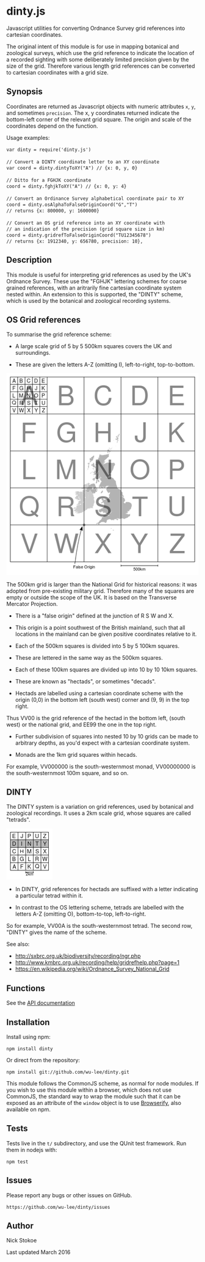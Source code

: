 dinty.js
=======

Javascript utilities for converting Ordnance Survey grid references
into cartesian coordinates.

The original intent of this module is for use in mapping botanical and
zoological surveys, which use the grid reference to indicate the
location of a recorded sighting with some deliberately limited
precision given by the size of the grid.  Therefore various length
grid references can be converted to cartesian coordinates with a grid
size.

Synopsis
--------

Coordinates are returned as Javascript objects with numeric attributes
`x`, `y`, and sometimes `precision`. The x, y coordinates returned
indicate the bottom-left corner of the relevant grid square.  The
origin and scale of the coordinates depend on the function.

Usage examples:

    var dinty = require('dinty.js')

    // Convert a DINTY coordinate letter to an XY coordinate
    var coord = dinty.dintyToXY("A") // {x: 0, y, 0}

    // Ditto for a FGHJK coordinate
    coord = dinty.fghjkToXY("A") // {x: 0, y: 4}

    // Convert an Ordinance Survey alphabetical coordinate pair to XY 
    coord = dinty.osAlphaToFalseOriginCoord("G","T")
    // returns {x: 800000, y: 1600000}

    // Convert an OS grid reference into an XY coordinate with 
    // an indication of the precision (grid square size in km)
    coord = dinty.gridrefToFalseOriginCoord("TU12345678")
    // returns {x: 1912340, y: 656780, precision: 10},


Description
-----------

This module is useful for interpreting grid references as used by the
UK's Ordnance Survey.  These use the "FGHJK" lettering schemes for
coarse grained references, with an aritrarily fine cartesian
coordinate system nested within.  An extension to this is supported,
the "DINTY" scheme, which is used by the botanical and zoological
recording systems.

OS Grid references
------------------

To summarise the grid reference scheme:

 * A large scale grid of 5 by 5 500km squares covers the UK and surroundings.

 * These are given the letters A-Z (omitting I), left-to-right, top-to-bottom.

![National Grid](national-grid.png)

The 500km grid is larger than the National Grid for historical
reasons: it was adopted from pre-existing military grid.  Therefore
many of the squares are empty or outside the scope of the UK. It is
based on the Transverse Mercator Projection.

 * There is a "false origin" defined at the junction of R S W and X.

 * This origin is a point southwest of the British mainland, such that
   all locations in the mainland can be given positive coordinates
   relative to it.

 * Each of the 500km squares is divided into 5 by 5 100km squares.

 * These are lettered in the same way as the 500km squares.

 * Each of these 100km squares are divided up into 10  by 10 10km squares.

 * These are known as "hectads", or sometimes "decads".

 * Hectads are labelled using a cartesian coordinate scheme with
   the origin (0,0) in the bottom left (south west) corner and (9, 9)
   in the top right.
 
Thus VV00 is the grid reference of the hectad in the bottom left,
(south west) or the national grid, and EE99 the one in the top right.

 * Further subdivision of squares into nested 10 by 10 grids can be
   made to arbitrary depths, as you'd expect with a cartesian coordinate
   system.

 * Monads are the 1km grid squares within hecads.

For example, VV000000 is the south-westernmost monad, VV00000000 is
the south-westernmost 100m square, and so on.

DINTY
-----

The DINTY system is a variation on grid references, used by botanical
and zoological recordings.  It uses a 2km scale grid, whose squares
are called "tetrads".

![DINTY Grid](dinty-grid.png)


 * In DINTY, grid references for hectads are suffixed with a letter
   indicating a particular tetrad within it.

 * In contrast to the OS lettering scheme, tetrads are labelled with
   the letters A-Z (omitting O), bottom-to-top, left-to-right.

So for example, VV00A is the south-westernmost tetrad.  The second
row, "DINTY" gives the name of the scheme.


See also:

* http://sxbrc.org.uk/biodiversity/recording/ngr.php
* http://www.kmbrc.org.uk/recording/help/gridrefhelp.php?page=1
* https://en.wikipedia.org/wiki/Ordnance_Survey_National_Grid


Functions
---------

See the [API documentation](API.md)

Installation
------------

Install using npm:

    npm install dinty

Or direct from the repository:

    npm install git://github.com/wu-lee/dinty.git

This module follows the CommonJS scheme, as normal for node
modules. If you wish to use this module within a browser, which does
not use CommonJS, the standard way to wrap the module such that it can
be exposed as an attribute of the `window` object is to use
[Browserify](http://browserify.org/), also available on npm.

Tests
-----

Tests live in the `t/` subdirectory, and use the QUnit test
framework. Run them in nodejs with:

    npm test

Issues
------

Please report any bugs or other issues on GitHub.

    https://github.com/wu-lee/dinty/issues

Author
------

Nick Stokoe <github dot wu-lee at noodlefactory dot co dot uk>

Last updated March 2016

